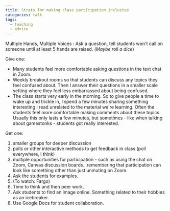 ```yaml
---
title: Strats for making class participation inclusive
categories: talk
tags:
  - teaching
  - advice
---
```


Multiple Hands, Multiple Voices
: Ask a question, tell students won't call on someone until at least 5 hands are raised. (*Maybe roll a dice*)



Give one:
- Many students feel more comfortable asking questions in the text chat in Zoom.
- Weekly breakout rooms so that students can discuss any topics they feel confused about. Then I answer their questions in a smaller scale setting where they feel less embarrassed about being confused.
- The class starts very early in the morning. So to give people a time to wake up and trickle in, I spend a few minutes sharing something interesting I read unrelated to the material we're learning. Often the students feel more comfortable making comments about these topics. Usually this only lasts a few minutes, but sometimes - like when talking about gamestonks - students got really interested.

Get one:
1. smaller groups for deeper discussion
2. polls or other interactive methods to get feedback in class (poll everywhere, I think)
3. multiple opportunities for participation - such as using the chat on Zoom, Canvas discussion boards...remembering that participation can look like something other than just unmuting on Zoom.
4. Ask the students for examples.
5. (To watch: Fargo)
6. Time to think and then peer work. 
7. Ask students to find an image online. Something related to their hobbies as an icebreaker.
8. Use Google Docs for student collaboration.




